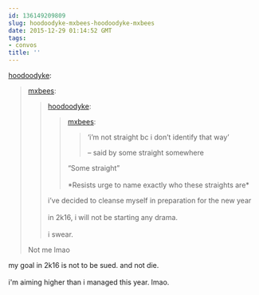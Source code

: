 ```yaml
---
id: 136149209809
slug: hoodoodyke-mxbees-hoodoodyke-mxbees
date: 2015-12-29 01:14:52 GMT
tags:
- convos
title: ''
---
```

<p><a class="tumblr_blog" href="http://hoodoodyke.tumblr.com/post/136143306229">hoodoodyke</a>:</p>
<blockquote>
<p><a class="tumblr_blog" href="http://mxbees.tumblr.com/post/136077196979">mxbees</a>:</p>
<blockquote>
<p><a class="tumblr_blog" href="http://hoodoodyke.tumblr.com/post/136075456224">hoodoodyke</a>:</p>
<blockquote>
<p><a class="tumblr_blog" href="http://mxbees.tumblr.com/post/136074306519">mxbees</a>:</p>
<blockquote>
<p>‘i’m not straight bc i don’t identify that way’</p>

<p>– said by some straight somewhere</p>
</blockquote>
<p>“Some straight”<br><br>*Resists urge to name exactly who these straights are*</p>
</blockquote>
<p>i’ve decided to cleanse myself in preparation for the new year<br><br>in 2k16, i will not be starting any drama.<br><br>i swear.</p>
</blockquote>
<p>Not me lmao</p>
</blockquote>

<p>my goal in 2k16 is not to be sued. and not die. <br/><br/>i'm aiming higher than i managed this year. lmao.</p>